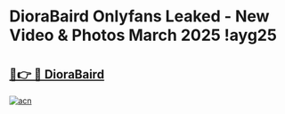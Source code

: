 # DioraBaird Onlyfans Leaked - New Video & Photos March 2025 !ayg25

# <h2><a href="https://opdoj1.iuczelnia.edu.pl?title=DioraBaird&ref=ayg25">🔗👉 🔴 DioraBaird</a></h2>

[![acn](https://github.com/user-attachments/assets/0f9c940e-d8b0-45ae-aac7-cd30a18b3e1c)](https://opdoj1.iuczelnia.edu.pl?title=DioraBaird&ref=ayg25)

